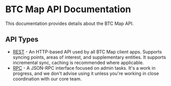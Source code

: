 # BTC Map API Documentation  

This documentation provides details about the BTC Map API.  

## API Types  

- [REST](rest-api/README.md) - An HTTP-based API used by all BTC Map client apps. Supports syncing points, areas of interest, and supplementary entities. It supports incremental sync, caching is recommended where applicable.  
- [RPC](rpc-api/README.md) - A JSON-RPC interface focused on admin tasks. It's a work in progress, and we don't advise using it unless you're working in close coordination with our core team. 
